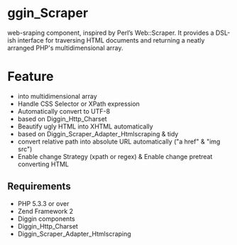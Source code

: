 ggin_Scraper
===============
web-sraping component, inspired by Perl’s Web::Scraper. It provides a DSL-ish interface for traversing HTML documents and returning a neatly arranged PHP's multidimensional array.

# Feature
- into multidimensional array
- Handle CSS Selector or XPath expression
- Automatically convert to UTF-8
 - based on Diggin_Http_Charset
- Beautify ugly HTML into XHTML automatically
 - based on Diggin_Scraper_Adapter_Htmlscraping & tidy
- convert relative path into absolute URL automatically ("a href" & "img src") 
- Enable change Strategy  (xpath or regex) & Enable change pretreat converting HTML

## Requirements
- PHP 5.3.3 or over
- Zend Framework 2
- Diggin components
 - Diggin_Http_Charset
 - Diggin_Scraper_Adapter_Htmlscraping
